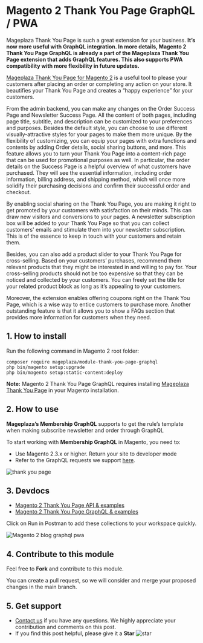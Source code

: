 # Magento 2 Thank You Page GraphQL / PWA

Mageplaza Thank You Page is such a great extension for your business. **It’s now more useful with GraphQL integration. In more details, Magento 2 Thank You Page GraphQL is already a part of the Mageplaza Thank You Page extension that adds GraphQL features. This also supports PWA compatibility with more flexibility in future updates.**

[Mageplaza Thank You Page for Magento 2](https://www.mageplaza.com/magento-2-thank-you-page/) is a useful tool to please your customers after placing an order or completing any action on your store. It beautifies your Thank You Page and creates a “happy experience” for your customers. 

From the admin backend, you can make any changes on the Order Success Page and Newsletter Success Page. All the content of both pages, including page title, subtitle, and description can be customized to your preferences and purposes. Besides the default style, you can choose to use different visually-attractive styles for your pages to make them more unique. By the flexibility of customizing, you can equip your pages with extra functions and contents by adding Order details, social sharing buttons, and more. This feature allows you to turn your Thank You Page into a content-rich page that can be used for promotional purposes as well. 
In particular, the order details on the Success Page is a helpful overview of what customers have purchased. They will see the essential information, including order information, billing address, and shipping method, which will once more solidify their purchasing decisions and confirm their successful order and checkout.

By enabling social sharing on the Thank You Page, you are making it right to get promoted by your customers with satisfaction on their minds. This can draw new visitors and conversions to your pages. A newsletter subscription box will be added to your Thank You Page so that you can collect customers' emails and stimulate them into your newsletter subscription. This is of the essence to keep in touch with your customers and retain them. 

Besides, you can also add a product slider to your Thank You Page for cross-selling. Based on your customers’ purchases, recommend them relevant products that they might be interested in and willing to pay for. Your cross-selling products should not be too expensive so that they can be noticed and collected by your customers. You can freely set the title for your related product block as long as it’s appealing to your customers. 

Moreover, the extension enables offering coupons right on the Thank You Page, which is a wise way to entice customers to purchase more. Another outstanding feature is that it allows you to show a FAQs section that provides more information for customers when they need.  

## 1. How to install

Run the following command in Magento 2 root folder:

```
composer require mageplaza/module-thank-you-page-graphql
php bin/magento setup:upgrade
php bin/magento setup:static-content:deploy
```

**Note:** 
Magento 2 Thank You Page GraphQL requires installing [Mageplaza Thank You Page](https://www.mageplaza.com/magento-2-thank-you-page/) in your Magento installation. 

## 2. How to use

**Mageplaza’s Membership GraphQL** supports to get the rule’s template when making subscribe newsletter and order through GraphQL

To start working with **Membership GraphQL** in Magento, you need to:

- Use Magento 2.3.x or higher. Return your site to developer mode
- Refer to the GraphQL requests we support [here](https://documenter.getpostman.com/view/10589000/SzRuWrN4?version=latest). 

![thank you page](https://i.imgur.com/wlDIdws.png)

## 3. Devdocs
- [Magento 2 Thank You Page API & examples](https://documenter.getpostman.com/view/10589000/SzRuWrHn?version=latest)
- [Magento 2 Thank You Page GraphQL & examples](https://documenter.getpostman.com/view/10589000/SzRuWrN4?version=latest)

Click on Run in Postman to add these collections to your workspace quickly.

![Magento 2 blog graphql pwa](https://i.imgur.com/lhsXlUR.gif)

## 4. Contribute to this module 
Feel free to **Fork** and contribute to this module. 

You can create a pull request, so we will consider and merge your proposed changes in the main branch. 

## 5. Get support 
- [Contact us](https://www.mageplaza.com/contact.html) if you have any questions. We highly appreciate your contribution and comments on this post. 
- If you find this post helpful, please give it a **Star** ![star](https://i.imgur.com/S8e0ctO.png)

